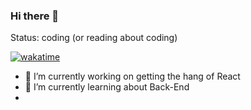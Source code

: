 ### Hi there 👋

Status: coding (or reading about coding)

[![wakatime](https://wakatime.com/badge/user/c1dc92e3-6d82-4a50-a6d2-1c91da2b0184.svg)](https://wakatime.com/@c1dc92e3-6d82-4a50-a6d2-1c91da2b0184)

- 🔭 I’m currently working on getting the hang of React
- 🌱 I’m currently learning about Back-End
-
